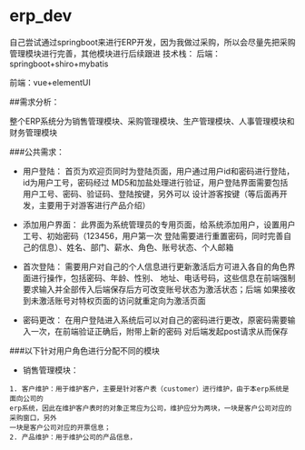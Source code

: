 # erp_dev

自己尝试通过springboot来进行ERP开发，因为我做过采购，所以会尽量先把采购管理模块进行完善，其他模块进行后续跟进
技术栈：
后端：springboot+shiro+mybatis

前端：vue+elementUI


##需求分析：

整个ERP系统分为销售管理模块、采购管理模块、生产管理模块、人事管理模块和财务管理模块

###公共需求：

- 用户登陆：
首页为欢迎页同时为登陆页面，用户通过用户id和密码进行登陆，id为用户工号，密码经过
MD5和加盐处理进行验证，用户登陆界面需要包括用户工号、密码、验证码、登陆按键，另外可以
设计游客按键（等后面再开发，主要用于对游客进行产品介绍）

- 添加用户界面：
此界面为系统管理员的专用页面，给系统添加用户，设置用户工号、初始密码（123456，用户第一次
登陆需要进行重置密码，同时完善自己的信息）、姓名、部门、薪水、角色、账号状态、个人邮箱

- 首次登陆：
需要用户对自己的个人信息进行更新激活后方可进入各自的角色界面进行操作，包括密码、年龄、性别、
地址、电话号码，这些信息在前端强制要求输入并全部传入后端保存后方可改变账号状态为激活状态；后端
如果接收到未激活账号对特权页面的访问就重定向为激活页面

- 密码更改：
在用户登陆进入系统后可以对自己的密码进行更改，原密码需要输入一次，在前端验证正确后，附带上新的密码
对后端发起post请求从而保存

###以下针对用户角色进行分配不同的模块
- 销售管理模块：
```
1. 客户维护：用于维护客户，主要是针对客户表（customer）进行维护，由于本erp系统是面向公司的
erp系统，因此在维护客户表时的对象正常应为公司，维护应分为两块，一块是客户公司对应的采购窗口，另外
一块是客户公司对应的开票信息；
2. 产品维护：用于维护公司的产品信息，